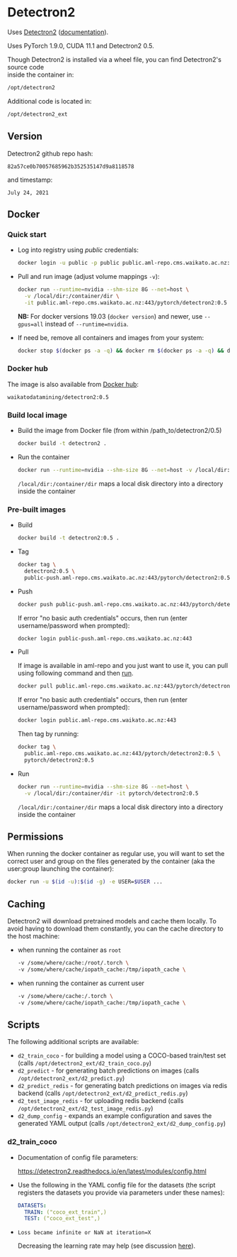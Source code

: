 # Detectron2

Uses [Detectron2](https://github.com/facebookresearch/detectron2) ([documentation](https://detectron2.readthedocs.io/en/v0.5/)). 

Uses PyTorch 1.9.0, CUDA 11.1 and Detectron2 0.5.

Though Detectron2 is installed via a wheel file, you can find Detectron2's source code \
inside the container in:

```bash
/opt/detectron2
```

Additional code is located in:

```bash
/opt/detectron2_ext
```

## Version

Detectron2 github repo hash:

```
82a57ce0b70057685962b352535147d9a8118578
```

and timestamp:

```
July 24, 2021
```

## Docker

### Quick start

* Log into registry using *public* credentials:

  ```bash
  docker login -u public -p public public.aml-repo.cms.waikato.ac.nz:443 
  ```

* Pull and run image (adjust volume mappings `-v`):

  ```bash
  docker run --runtime=nvidia --shm-size 8G --net=host \
    -v /local/dir:/container/dir \
    -it public.aml-repo.cms.waikato.ac.nz:443/pytorch/detectron2:0.5
  ```

  **NB:** For docker versions 19.03 (`docker version`) and newer, use `--gpus=all` instead of `--runtime=nvidia`.

* If need be, remove all containers and images from your system:

  ```bash
  docker stop $(docker ps -a -q) && docker rm $(docker ps -a -q) && docker system prune -a
  ```

### Docker hub

The image is also available from [Docker hub](https://hub.docker.com/u/waikatodatamining):

```
waikatodatamining/detectron2:0.5
```

### Build local image

* Build the image from Docker file (from within /path_to/detectron2/0.5)

  ```bash
  docker build -t detectron2 .
  ```
  
* Run the container

  ```bash
  docker run --runtime=nvidia --shm-size 8G --net=host -v /local/dir:/container/dir -it detectron2
  ```
  `/local/dir:/container/dir` maps a local disk directory into a directory inside the container

### Pre-built images

* Build

  ```bash
  docker build -t detectron2:0.5 .
  ```
  
* Tag

  ```bash
  docker tag \
    detectron2:0.5 \
    public-push.aml-repo.cms.waikato.ac.nz:443/pytorch/detectron2:0.5
  ```
  
* Push

  ```bash
  docker push public-push.aml-repo.cms.waikato.ac.nz:443/pytorch/detectron2:0.5
  ```
  If error "no basic auth credentials" occurs, then run (enter username/password when prompted):
  
  ```bash
  docker login public-push.aml-repo.cms.waikato.ac.nz:443
  ```
  
* Pull

  If image is available in aml-repo and you just want to use it, you can pull using following command and then [run](#run).

  ```bash
  docker pull public.aml-repo.cms.waikato.ac.nz:443/pytorch/detectron2:0.5
  ```
  If error "no basic auth credentials" occurs, then run (enter username/password when prompted):
  
  ```bash
  docker login public.aml-repo.cms.waikato.ac.nz:443
  ```
  Then tag by running:
  
  ```bash
  docker tag \
    public.aml-repo.cms.waikato.ac.nz:443/pytorch/detectron2:0.5 \
    pytorch/detectron2:0.5
  ```
  
* <a name="run">Run</a>

  ```bash
  docker run --runtime=nvidia --shm-size 8G --net=host \
    -v /local/dir:/container/dir -it pytorch/detectron2:0.5
  ```
  `/local/dir:/container/dir` maps a local disk directory into a directory inside the container


## Permissions

When running the docker container as regular use, you will want to set the correct
user and group on the files generated by the container (aka the user:group launching
the container):

```bash
docker run -u $(id -u):$(id -g) -e USER=$USER ...
```

## Caching

Detectron2 will download pretrained models and cache them locally. To avoid having
to download them constantly, you can the cache directory to the host machine:

* when running the container as `root`

  ```bash
  -v /some/where/cache:/root/.torch \
  -v /some/where/cache/iopath_cache:/tmp/iopath_cache \
  ```

* when running the container as current user

  ```bash
  -v /some/where/cache:/.torch \
  -v /some/where/cache/iopath_cache:/tmp/iopath_cache \
  ```


## Scripts

The following additional scripts are available:

* `d2_train_coco` - for building a model using a COCO-based train/test set (calls `/opt/detectron2_ext/d2_train_coco.py`)
* `d2_predict` - for generating batch predictions on images (calls `/opt/detectron2_ext/d2_predict.py`)
* `d2_predict_redis` - for generating batch predictions on images via redis backend (calls `/opt/detectron2_ext/d2_predict_redis.py`)
* `d2_test_image_redis` - for uploading redis backend (calls `/opt/detectron2_ext/d2_test_image_redis.py`)
* `d2_dump_config` - expands an example configuration and saves the generated YAML output (calls `/opt/detectron2_ext/d2_dump_config.py`)

### d2_train_coco

* Documentation of config file parameters:

  https://detectron2.readthedocs.io/en/latest/modules/config.html
  
* Use the following in the YAML config file for the datasets (the script registers the datasets you provide via parameters under these names):

  ```yaml
  DATASETS:
    TRAIN: ("coco_ext_train",)
    TEST: ("coco_ext_test",)
  ```

* `Loss became infinite or NaN at iteration=X`
  
  Decreasing the learning rate may help (see discussion [here](https://github.com/facebookresearch/detectron2/issues/550#issuecomment-655127445)).
